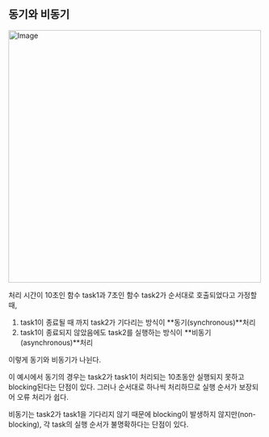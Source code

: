 
## 동기와 비동기

<img width="500" alt="Image" src="https://github.com/user-attachments/assets/1b4a4e98-70be-42eb-9d79-bd34abb6973a" />

처리 시간이 10초인 함수 task1과 7초인 함수 task2가 순서대로 호출되었다고 가정할 때, 

1. task1이 종료될 때 까지 task2가 기다리는 방식이 **동기(synchronous)**처리
2. task1이 종료되지 않았음에도 task2를 실행하는 방식이 **비동기(asynchronous)**처리

이렇게 동기와 비동기가 나뉜다.

이 예시에서 동기의 경우는 task2가 task1이 처리되는 10초동안 실행되지 못하고 blocking된다는 단점이 있다. 그러나 순서대로 하나씩 처리하므로 실행 순서가 보장되어 오류 처리가 쉽다.

비동기는 task2가 task1을 기다리지 않기 때문에 blocking이 발생하지 않지만(non-blocking), 각 task의 실행 순서가 불명확하다는 단점이 있다.
